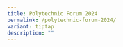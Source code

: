 ```yaml
---
title: Polytechnic Forum 2024
permalink: /polytechnic-forum-2024/
variant: tiptap
description: ""
---
```

